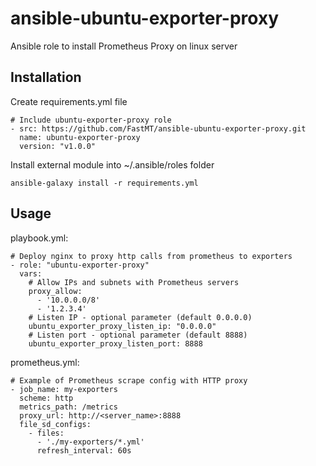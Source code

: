 # ansible-ubuntu-exporter-proxy
Ansible role to install Prometheus Proxy on linux server

## Installation

Create requirements.yml file

```
# Include ubuntu-exporter-proxy role
- src: https://github.com/FastMT/ansible-ubuntu-exporter-proxy.git
  name: ubuntu-exporter-proxy
  version: "v1.0.0"
```

Install external module into ~/.ansible/roles folder

```
ansible-galaxy install -r requirements.yml
```

## Usage

playbook.yml:

```
# Deploy nginx to proxy http calls from prometheus to exporters
- role: "ubuntu-exporter-proxy"
  vars:
    # Allow IPs and subnets with Prometheus servers
    proxy_allow:
      - '10.0.0.0/8'
      - '1.2.3.4'
    # Listen IP - optional parameter (default 0.0.0.0)
    ubuntu_exporter_proxy_listen_ip: "0.0.0.0"
    # Listen port - optional parameter (default 8888)
    ubuntu_exporter_proxy_listen_port: 8888 
```

prometheus.yml:

```
# Example of Prometheus scrape config with HTTP proxy
- job_name: my-exporters
  scheme: http
  metrics_path: /metrics
  proxy_url: http://<server_name>:8888
  file_sd_configs:
    - files:
      - './my-exporters/*.yml'
      refresh_interval: 60s
```
